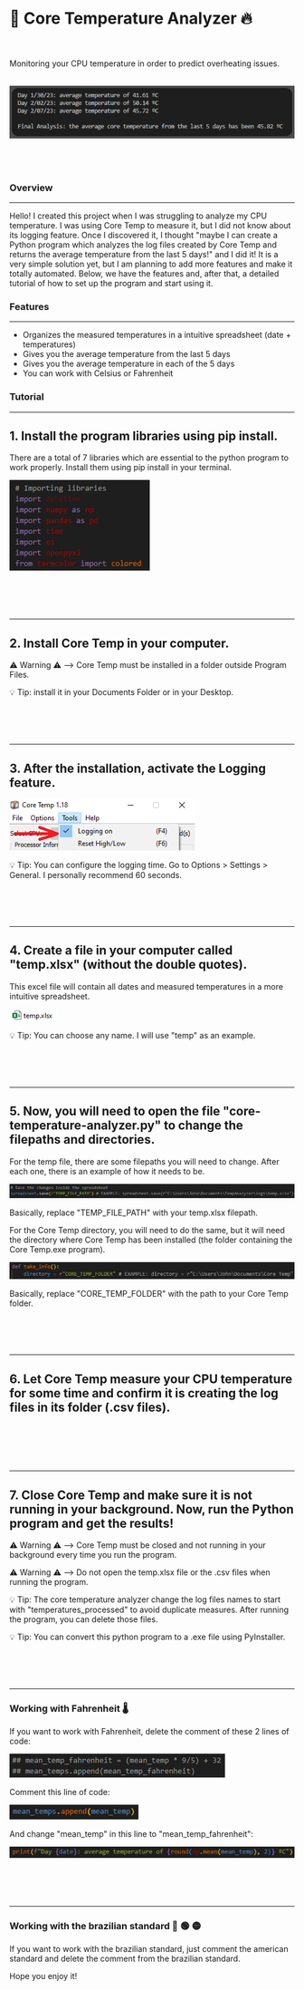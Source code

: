 # 🧊 **Core Temperature Analyzer** 🔥
<br></br>
Monitoring your CPU temperature in order to predict overheating issues.
<br></br>

![Result](/images/0.png)
<br></br>
<br></br>
  
### Overview
***
Hello! I created this project when I was struggling to analyze my CPU temperature. I was using Core Temp to measure it, but I did not know about its logging feature. Once I
discovered it, I thought "maybe I can create a Python program which analyzes the log files created by Core Temp and returns the average temperature from the last 5 days!" and I did it! It is a very simple solution yet, but I am planning to add more features and make it totally automated. Below, we have the features and, after that, a detailed tutorial
of how to set up the program and start using it.



### Features
***
- Organizes the measured temperatures in a intuitive spreadsheet (date + temperatures)
- Gives you the average temperature from the last 5 days
- Gives you the average temperature in each of the 5 days
- You can work with Celsius or Fahrenheit



### Tutorial
***  
## 1. **Install the program libraries using pip install.**  
  
There are a total of 7 libraries which are essential to the python program to work properly. Install them using pip install in your terminal.  
  
![Libraries](/images/6.png)  
<br></br>
<br></br>

***  
## 2. **Install Core Temp in your computer.**  
  
⚠️ Warning ⚠️ --> Core Temp must be installed in a folder outside Program Files. 
   
💡 Tip: install it in your Documents Folder or in your Desktop.  
<br></br>
<br></br>

***  
## 3. **After the installation, activate the Logging feature.**  
  
![Logging](/images/2.png)  
  
💡 Tip: You can configure the logging time. Go to Options > Settings > General. I personally recommend 60 seconds.  
<br></br>
<br></br>

***  
## 4. **Create a file in your computer called "temp.xlsx" (without the double quotes).**  
  
This excel file will contain all dates and measured temperatures in a more intuitive spreadsheet.  
  
![Temp](/images/3.png)  
  
💡 Tip: You can choose any name. I will use "temp" as an example.     
<br></br>
<br></br>
  
***  
## 5. **Now, you will need to open the file "core-temperature-analyzer.py" to change the filepaths and directories.**  
  

For the temp file, there are some filepaths you will need to change. After each one, there is an example of how it needs to be.  
  
![TempDir](/images/4.png)  
  
Basically, replace "TEMP_FILE_PATH" with your temp.xlsx filepath.  
  
  
    
   
For the Core Temp directory, you will need to do the same, but it will need the directory where Core Temp has been installed (the folder containing the Core Temp.exe program).  
  
![CoreTempDir](/images/5.png)  
  
Basically, replace "CORE_TEMP_FOLDER" with the path to your Core Temp folder.  
<br></br>
<br></br>
  
***  
## 6. **Let Core Temp measure your CPU temperature for some time and confirm it is creating the log files in its folder (.csv files).**  
  
<br></br>
<br></br>
  
***  
## 7. **Close Core Temp and make sure it is not running in your background. Now, run the Python program and get the results!**   
   
⚠️ Warning ⚠️ --> Core Temp must be closed and not running in your background every time you run the program.  
  
⚠️ Warning ⚠️ --> Do not open the temp.xlsx file or the .csv files when running the program.  
  


💡 Tip: The core temperature analyzer change the log files names to start with "temperatures_processed" to avoid duplicate measures. After running the program, you can delete those files.   
  
💡 Tip: You can convert this python program to a .exe file using PyInstaller.  
<br></br>
<br></br>
   
***
### **Working with Fahrenheit** 🌡️     
  
If you want to work with Fahrenheit, delete the comment of these 2 lines of code: 
  
![Comment1](/images/7.png) 
   
Comment this line of code:    
  
![Comment2](/images/8.png)   
   
And change "mean_temp" in this line to "mean_temp_fahrenheit":  
  
![Fahrenheit](/images/9.png)  
<br></br>
<br></br>
  
***
### **Working with the brazilian standard** 🔵 🟢 🟡     
  
If you want to work with the brazilian standard, just comment the american standard and delete the comment from the brazilian standard. 
   
Hope you enjoy it!  


